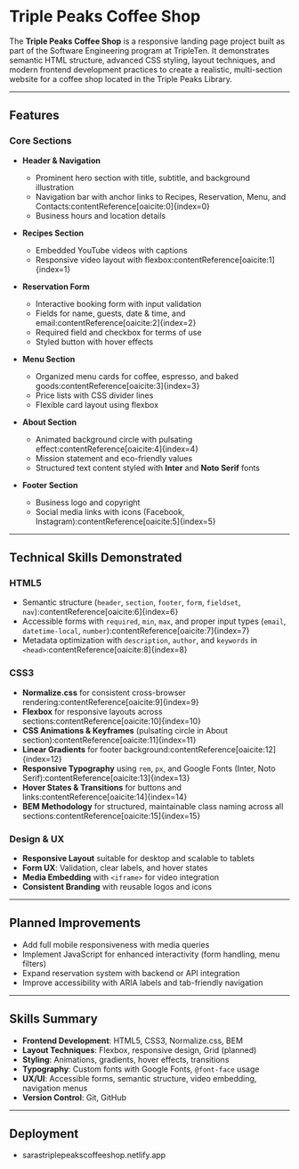 # Triple Peaks Coffee Shop

The **Triple Peaks Coffee Shop** is a responsive landing page project built as part of the Software Engineering program at TripleTen. It demonstrates semantic HTML structure, advanced CSS styling, layout techniques, and modern frontend development practices to create a realistic, multi-section website for a coffee shop located in the Triple Peaks Library.

---

## Features

### Core Sections

- **Header & Navigation**

  - Prominent hero section with title, subtitle, and background illustration
  - Navigation bar with anchor links to Recipes, Reservation, Menu, and Contacts:contentReference[oaicite:0]{index=0}
  - Business hours and location details

- **Recipes Section**

  - Embedded YouTube videos with captions
  - Responsive video layout with flexbox:contentReference[oaicite:1]{index=1}

- **Reservation Form**

  - Interactive booking form with input validation
  - Fields for name, guests, date & time, and email:contentReference[oaicite:2]{index=2}
  - Required field and checkbox for terms of use
  - Styled button with hover effects

- **Menu Section**

  - Organized menu cards for coffee, espresso, and baked goods:contentReference[oaicite:3]{index=3}
  - Price lists with CSS divider lines
  - Flexible card layout using flexbox

- **About Section**

  - Animated background circle with pulsating effect:contentReference[oaicite:4]{index=4}
  - Mission statement and eco-friendly values
  - Structured text content styled with **Inter** and **Noto Serif** fonts

- **Footer Section**
  - Business logo and copyright
  - Social media links with icons (Facebook, Instagram):contentReference[oaicite:5]{index=5}

---

## Technical Skills Demonstrated

### HTML5

- Semantic structure (`header`, `section`, `footer`, `form`, `fieldset`, `nav`):contentReference[oaicite:6]{index=6}
- Accessible forms with `required`, `min`, `max`, and proper input types (`email`, `datetime-local`, `number`):contentReference[oaicite:7]{index=7}
- Metadata optimization with `description`, `author`, and `keywords` in `<head>`:contentReference[oaicite:8]{index=8}

### CSS3

- **Normalize.css** for consistent cross-browser rendering:contentReference[oaicite:9]{index=9}
- **Flexbox** for responsive layouts across sections:contentReference[oaicite:10]{index=10}
- **CSS Animations & Keyframes** (pulsating circle in About section):contentReference[oaicite:11]{index=11}
- **Linear Gradients** for footer background:contentReference[oaicite:12]{index=12}
- **Responsive Typography** using `rem`, `px`, and Google Fonts (Inter, Noto Serif):contentReference[oaicite:13]{index=13}
- **Hover States & Transitions** for buttons and links:contentReference[oaicite:14]{index=14}
- **BEM Methodology** for structured, maintainable class naming across all sections:contentReference[oaicite:15]{index=15}

### Design & UX

- **Responsive Layout** suitable for desktop and scalable to tablets
- **Form UX**: Validation, clear labels, and hover states
- **Media Embedding** with `<iframe>` for video integration
- **Consistent Branding** with reusable logos and icons

---

## Planned Improvements

- Add full mobile responsiveness with media queries
- Implement JavaScript for enhanced interactivity (form handling, menu filters)
- Expand reservation system with backend or API integration
- Improve accessibility with ARIA labels and tab-friendly navigation

---

## Skills Summary

- **Frontend Development**: HTML5, CSS3, Normalize.css, BEM
- **Layout Techniques**: Flexbox, responsive design, Grid (planned)
- **Styling**: Animations, gradients, hover effects, transitions
- **Typography**: Custom fonts with Google Fonts, `@font-face` usage
- **UX/UI**: Accessible forms, semantic structure, video embedding, navigation menus
- **Version Control**: Git, GitHub

---

## Deployment
- sarastriplepeakscoffeeshop.netlify.app
